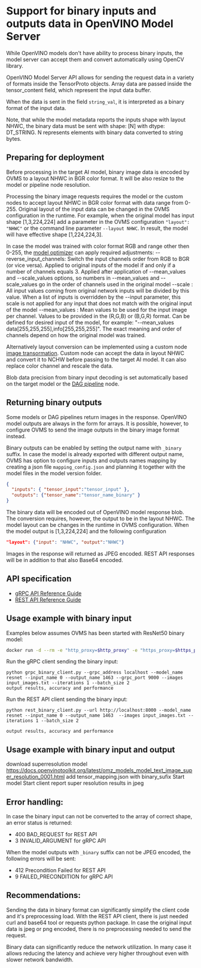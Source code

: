 # Support for binary inputs and outputs data in OpenVINO Model Server

While OpenVINO models don't have ability to process binary inputs, the model server can accept them and convert
automatically using OpenCV library.

OpenVINO Model Server API allows for sending the request data in a variety of formats inside the TensorProto objects.
Array data are passed inside the tensor_content field, which represent the input data buffer.

When the data is sent in the field `string_val`, it is interpreted as a binary format of the input data.

Note, that while the model metadata reports the inputs shape with layout NHWC, the binary data must be sent with 
shape: [N] with dtype: DT_STRING. N represents elements with binary data converted to string bytes.

## Preparing for deployment
Before processing in the target AI model, binary image data is encoded by OVMS to a layout NHWC in BGR color format.
It will be also resize to the model or pipeline node resolution.

Processing the binary image requests requires the model or the custom nodes to accept layout NHWC in BGR color 
format with data range from 0-255. Original layout of the input data can be changed in the 
OVMS configuration in the runtime. For example, when the original model has input shape [1,3,224,224] add a parameter
in the OVMS configuration `"layout": "NHWC"` or the command line parameter `--layout NHWC`. In result, the model will
have effective shape [1,224,224,3].

In case the model was trained with color format RGB and range other then 0-255, the 
[model optimizer](https://docs.openvinotoolkit.org/latest/openvino_docs_MO_DG_Deep_Learning_Model_Optimizer_DevGuide.html) 
can apply required adjustments:
--reverse_input_channels: Switch the input channels order from RGB to BGR (or vice versa). Applied to original inputs of the model if and only if a number of channels equals 3. Applied after application of --mean_values and --scale_values options, so numbers in --mean_values and  --scale_values go in the order of channels used in the original model
--scale : All input values coming from original network inputs  will be divided by this value. When a list of inputs  is overridden by the --input parameter, this scale is  not applied for any input that does not match with the  original input of the model
--mean_values :  Mean values to be used for the input image per  channel. Values to be provided in the (R,G,B) or (B,G,R) format. Can be defined for desired input of the model, for example: "--mean_values data[255,255,255],info[255,255,255]". The exact meaning and order of channels depend on how the original model was trained.

Alternatively layout conversion can be implemented using a custom node [image transormation](../src/custom_nodes/image_transformation). Custom node can accept
the data in layout NHWC and convert it to NCHW before passing to the target AI model. It can also replace color channel
and rescale the data.

Blob data precision from binary input decoding is set automatically based on the target model or the [DAG pipeline](dag_scheduler.md) node.

## Returning binary outputs

Some models or DAG pipelines return images in the response. OpenVINO model outputs are always in the form for arrays. It is possible,
however, to configure OVMS to send the image outputs in the binary image format instead.

Binary outputs can be enabled by setting the output name with `_binary` suffix. In case the model is already exported with
different output name, OVMS has option to configure inputs and outputs names mapping by creating a json file `mapping_config.json`
and planning it together with the model files in the model version folder.
```json
{
  "inputs": { "tensor_input":"tensor_input" }, 
  "outputs": {"tensor_name":"tensor_name_binary" }
}
```
The binary data will be encoded out of OpenVINO model response blob. The conversion requires, however,
the output to be in the layout NHWC. The model layout can be changes in the runtime in OVMS configuration.
When the model output is [1,3,224,224] and the following configuration
```json
"layout": {"input": "NHWC", "output":"NHWC"}
```
Images in the response will returned as JPEG encoded. REST API responses will be in addition to that also Base64 encoded.

## API specification

- [gRPC API Reference Guide](./model_server_grpc_api.md)
- [REST API Reference Guide](./model_server_rest_api.md)

## Usage example with binary input

Examples below assumes OVMS has been started with ResNet50 binary model:

```bash
docker run -d --rm -e "http_proxy=$http_proxy" -e "https_proxy=$https_proxy" -p 8000:8000 -p 9000:9000 openvino/model_server:latest --model_name resnet --model_path gs://ovms-public-eu/resnet50 --layout NHWC --batch_size 2 --port 9000 --rest_port 8000
```

Run the gRPC client sending the binary input:
```
python grpc_binary_client.py --grpc_address localhost --model_name resnet --input_name 0 --output_name 1463 --grpc_port 9000 --images input_images.txt --iterations 1 --batch_size 2
output results, accuracy and performance
```

Run the REST API client sending the binary input:
```
python rest_binary_client.py --url http://localhost:8000 --model_name resnet --input_name 0 --output_name 1463  --images input_images.txt --iterations 1 --batch_size 2

output results, accuracy and performance
```
## Usage example with binary input and output

download superresolution model https://docs.openvinotoolkit.org/latest/omz_models_model_text_image_super_resolution_0001.html
add tensor_mapping.json with binary_sufix
Start model
Start client
report super resolution results in jpeg

## Error handling:
In case the binary input can not be converted to the array of correct shape, an error status is returned:
- 400 BAD_REQUEST for REST API
- 3 INVALID_ARGUMENT for gRPC API

When the model outputs with `_binary` suffix can not be JPEG encoded, the following errors will be sent:
- 412 Precondition Failed for REST API
- 9 FAILED_PRECONDITION for gRPC API

## Recommendations:

Sending the data in binary format can significantly simplify the client code and it's preprocessing load. With the REST API
client, there is just needed curl and base64 tool or requests python package. In case the original input data is jpeg or png 
encoded, there is no preprocessing needed to send the request.

Binary data can significantly reduce the network utilization. In many case it allows reducing the latency and achieve
very higher throughout even with slower network bandwidth.




